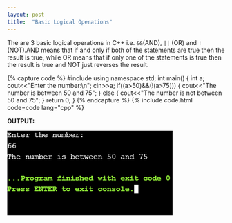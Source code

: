 ```yaml
---
layout: post
title:  "Basic Logical Operations"
---
```


The are 3 basic logical operations in C++ i.e. `&&`(AND), `||` (OR) and `!`(NOT).AND means that  if and only if both of the statements are true then the result is true, while OR means that if only one of the statements is true then the result is true and NOT just reverses the result.

{% capture code %}
#include<iostream>
using namespace std;
int main()
{
    int a;
    cout<<"Enter the number:\n";
    cin>>a;
    if((a>50)&&(!(a>75)))
    {
        cout<<"The number is between 50 and 75";
    }
    else
    {
        cout<<"The number is not between 50 and 75";
    }
    return 0;
}
{% endcapture %}
{% include code.html code=code lang="cpp" %}

**OUTPUT:**

![output](/assets/Basic-Logical-Operations.png)
